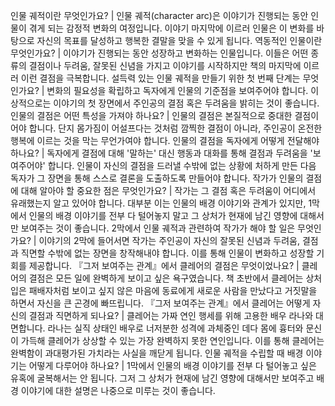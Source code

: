 인물 궤적이란 무엇인가요?	| 인물 궤적(character arc)은 이야기가 진행되는 동안 인물이 겪게 되는 감정적 변화의 여정입니다. 이야기 마지막에 이르러 인물은 이 변화를 바탕으로 자신의 목표를 달성하고 행복한 결말을 맞을 수 있게 됩니다.
역동적인 인물이란 무엇인가요?	| 이야기가 진행되는 동안 성장하고 변화하는 인물입니다. 이들은 어떤 종류의 결점이나 두려움, 잘못된 신념을 가지고 이야기를 시작하지만 책의 마지막에 이르러 이런 결점을 극복합니다.
설득력 있는 인물 궤적을 만들기 위한 첫 번째 단계는 무엇인가요?	| 변화의 필요성을 확립하고 독자에게 인물의 기준점을 보여주어야 합니다. 이상적으로는 이야기의 첫 장면에서 주인공의 결점 혹은 두려움을 밝히는 것이 좋습니다.
인물의 결점은 어떤 특성을 가져야 하나요?	| 인물의 결점은 본질적으로 중대한 결점이어야 합니다. 단지 몸가짐이 어설프다는 것처럼 깜찍한 결점이 아니라, 주인공이 온전한 행복에 이르는 것을 막는 무언가여야 합니다.
인물의 결점을 독자에게 어떻게 전달해야 하나요?	| 독자에게 결점에 대해 '말하는' 대신 행동과 대화를 통해 결점과 두려움을 '보여주어야' 합니다. 인물이 자신의 결점을 드러낼 수밖에 없는 상황에 처하게 만든 다음 독자가 그 장면을 통해 스스로 결론을 도출하도록 만들어야 합니다.
작가가 인물의 결점에 대해 알아야 할 중요한 점은 무엇인가요?	| 작가는 그 결점 혹은 두려움이 어디에서 유래했는지 알고 있어야 합니다. 대부분 이는 인물의 배경 이야기와 관계가 있지만, 1막에서 인물의 배경 이야기를 전부 다 털어놓지 말고 그 상처가 현재에 남긴 영향에 대해서만 보여주는 것이 좋습니다.
2막에서 인물 궤적과 관련하여 작가가 해야 할 일은 무엇인가요?	| 이야기의 2막에 들어서면 작가는 주인공이 자신의 잘못된 신념과 두려움, 결점과 직면할 수밖에 없는 장면을 창작해내야 합니다. 이를 통해 인물이 변화하고 성장할 기회를 제공합니다.
『그저 보여주는 관계』에서 클레어의 결점은 무엇이었나요?	| 클레어의 결점은 모든 일에 완벽하게 보이고 싶은 욕구였습니다. 책 초반에서 클레어는 상처 입은 패배자처럼 보이고 싶지 않은 마음에 동료에게 새로운 사람을 만났다고 거짓말을 하면서 자신을 큰 곤경에 빠뜨립니다.
『그저 보여주는 관계』에서 클레어는 어떻게 자신의 결점과 직면하게 되나요?	| 클레어는 가짜 연인 행세를 위해 고용한 배우 라나와 대면합니다. 라나는 실직 상태인 배우로 너저분한 성격에 과체중인 데다 몸에 흉터와 문신이 가득해 클레어가 상상할 수 있는 가장 완벽하지 못한 연인입니다. 이를 통해 클레어는 완벽함이 과대평가된 가치라는 사실을 깨닫게 됩니다.
인물 궤적을 수립할 때 배경 이야기는 어떻게 다루어야 하나요?	| 1막에서 인물의 배경 이야기를 전부 다 털어놓고 싶은 유혹에 굴복해서는 안 됩니다. 그저 그 상처가 현재에 남긴 영향에 대해서만 보여주고 배경 이야기에 대한 설명은 나중으로 미루는 것이 좋습니다.